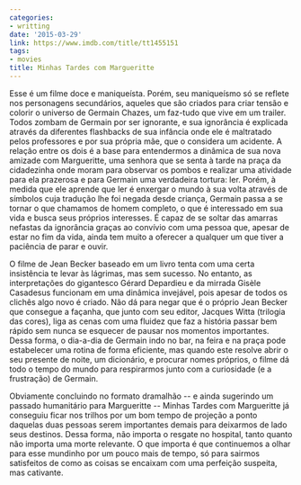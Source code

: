 ```yaml
---
categories:
- writting
date: '2015-03-29'
link: https://www.imdb.com/title/tt1455151
tags:
- movies
title: Minhas Tardes com Margueritte
---
```


Esse é um filme doce e maniqueísta. Porém, seu maniqueísmo só se reflete nos personagens secundários, aqueles que são criados para criar tensão e colorir o universo de Germain Chazes, um faz-tudo que vive em um trailer. Todos zombam de Germain por ser ignorante, e sua ignorância é explicada através da diferentes flashbacks de sua infância onde ele é maltratado pelos professores e por sua própria mãe, que o considera um acidente. A relação entre os dois é a base para entendermos a dinâmica de sua nova amizade com Margueritte, uma senhora que se senta à tarde na praça da cidadezinha onde moram para observar os pombos e realizar uma atividade para ela prazerosa e para Germain uma verdadeira tortura: ler. Porém, à medida que ele aprende que ler é enxergar o mundo à sua volta através de símbolos cuja tradução lhe foi negada desde criança, Germain passa a se tornar o que chamamos de homem completo, o que é interessado em sua vida e busca seus próprios interesses. É capaz de se soltar das amarras nefastas da ignorância graças ao convívio com uma pessoa que, apesar de estar no fim da vida, ainda tem muito a oferecer a qualquer um que tiver a paciência de parar e ouvir.

O filme de Jean Becker baseado em um livro tenta com uma certa insistência te levar às lágrimas, mas sem sucesso. No entanto, as interpretações do gigantesco Gérard Depardieu e da mirrada Gisèle Casadesus funcionam em uma dinâmica invejável, pois apesar de todos os clichês algo novo é criado. Não dá para negar que é o próprio Jean Becker que consegue a façanha, que junto com seu editor, Jacques Witta (trilogia das cores), liga as cenas com uma fluidez que faz a história passar bem rápido sem nunca se esquecer de pausar nos momentos importantes. Dessa forma, o dia-a-dia de Germain indo no bar, na feira e na praça pode estabelecer uma rotina de forma eficiente, mas quando este resolve abrir o seu presente de noite, um dicionário, e procurar nomes próprios, o filme dá todo o tempo do mundo para respirarmos junto com a curiosidade (e a frustração) de Germain.

Obviamente concluindo no formato dramalhão -- e ainda sugerindo um passado humanitário para Margueritte -- Minhas Tardes com Margueritte já conseguiu ficar nos trilhos por um bom tempo de projeção a ponto daquelas duas pessoas serem importantes demais para deixarmos de lado seus destinos. Dessa forma, não importa o resgate no hospital, tanto quanto não importa uma morte relevante. O que importa é que continuemos a olhar para esse mundinho por um pouco mais de tempo, só para sairmos satisfeitos de como as coisas se encaixam com uma perfeição suspeita, mas cativante.

